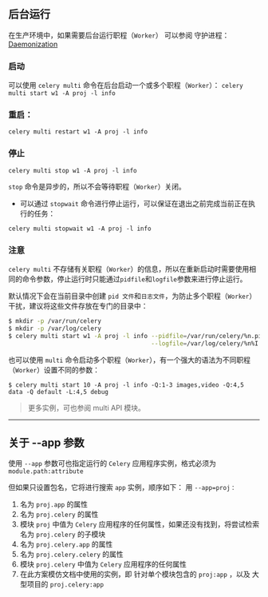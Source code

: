 ## 后台运行

在生产环境中，如果需要后台运行职程（`Worker`）
可以参阅 守护进程：[Daemonization](https://www.celerycn.io/yong-hu-zhi-nan/shou-hu-jin-cheng-daemonization)

### 启动

可以使用 `celery multi` 命令在后台启动一个或多个职程（`Worker`）：
`celery multi start w1 -A proj -l info`

### 重启：

`celery multi restart w1 -A proj -l info`

### 停止

`celery multi stop w1 -A proj -l info`

`stop` 命令是异步的，所以不会等待职程（`Worker`）关闭。

- 可以通过 `stopwait` 命令进行停止运行，可以保证在退出之前完成当前正在执行的任务：

`celery multi stopwait w1 -A proj -l info`

### 注意

`celery multi` 不存储有关职程（`Worker`）的信息，所以在重新启动时需要使用相同的命令参数，停止运行时只能通过`pidfile`和`logfile`参数来进行停止运行。

默认情况下会在当前目录中创建 `pid 文件`和`日志文件`，为防止多个职程（`Worker`）干扰，建议将这些文件存放在专门的目录中：

```sh
$ mkdir -p /var/run/celery
$ mkdir -p /var/log/celery
$ celery multi start w1 -A proj -l info --pidfile=/var/run/celery/%n.pid \
                                        --logfile=/var/log/celery/%n%I.log
```

也可以使用 `multi` 命令启动多个职程（`Worker`），有一个强大的语法为不同职程（`Worker`）设置不同的参数：

`$ celery multi start 10 -A proj -l info -Q:1-3 images,video -Q:4,5 data -Q default -L:4,5 debug`

> 更多实例，可也参阅 multi API 模块。

---

## 关于 --app 参数

使用 `--app` 参数可也指定运行的 `Celery` 应用程序实例，格式必须为 `module.path:attribute`

但如果只设置包名，它将进行搜索 `app` 实例，顺序如下：
用 `--app=proj：`

1. 名为 `proj.app` 的属性
2. 名为 `proj.celery` 的属性
3. 模块 `proj` 中值为 `Celery` 应用程序的任何属性，如果还没有找到，将尝试检索名为 `proj.celery` 的子模块
4. 名为 `proj.celery.app` 的属性
5. 名为 `proj.celery.celery` 的属性
6. 模块 `proj.celery` 中值为 `Celery` 应用程序的任何属性
7. 在此方案模仿文档中使用的实例，即 针对单个模块包含的 `proj:app` ，以及 大型项目的 `proj.celery:app`
